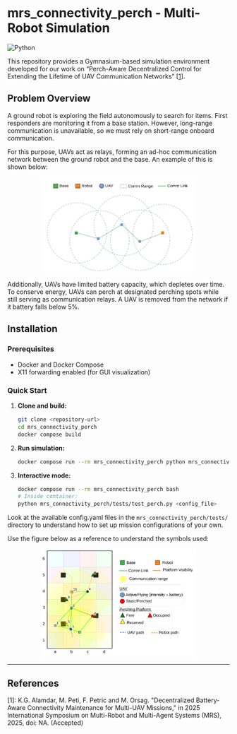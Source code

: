 # mrs_connectivity_perch - Multi-Robot Simulation

![Python](https://img.shields.io/badge/Python-3.10-green)

This repository provides a Gymnasium-based simulation environment developed for our work on “Perch-Aware Decentralized Control for Extending the Lifetime of UAV Communication Networks” [<a href="#ref1">1</a>].

## Problem Overview

A ground robot is exploring the field autonomously to search for items. First responders are monitoring it from a base station. However, long-range communication is unavailable, so we must rely on short-range onboard communication.  

For this purpose, UAVs act as relays, forming an ad-hoc communication network between the ground robot and the base. An example of this is shown below:

<div align="center">
  <img src="media/overview0.png" alt="APP UI" width="350">
</div>

Additionally, UAVs have limited battery capacity, which depletes over time. To conserve energy, UAVs can perch at designated perching spots while still serving as communication relays. A UAV is removed from the network if it battery falls below 5%.

## Installation

### Prerequisites
- Docker and Docker Compose
- X11 forwarding enabled (for GUI visualization)

### Quick Start
1. **Clone and build:**
   ```bash
   git clone <repository-url>
   cd mrs_connectivity_perch
   docker compose build
   ```

2. **Run simulation:**
   ```bash
   docker compose run --rm mrs_connectivity_perch python mrs_connectivity_perch/tests/test_perch.py config_mapv1_case2.yaml
   ```

3. **Interactive mode:**
   ```bash
   docker compose run --rm mrs_connectivity_perch bash
   # Inside container:
   python mrs_connectivity_perch/tests/test_perch.py <config_file>
   ```

Look at the available config.yaml files in the `mrs_connectivity_perch/tests/` directory to understand how to set up mission configurations of your own.

Use the figure below as a reference to understand the symbols used:

<div align="center">
  <img src="media/overview.png" alt="APP UI" width="350">
</div>

---


## References

<a id="ref1"></a>
[1]: K.G. Alamdar, M. Peti, F. Petric and M. Orsag. "Decentralized Battery-Aware Connectivity Maintenance for Multi-UAV Missions," in 2025 International Symposium on Multi-Robot and Multi-Agent Systems (MRS), 2025, doi: NA. (Accepted)